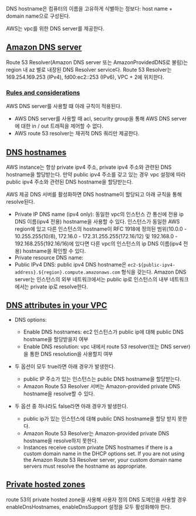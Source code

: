 DNS hostname은 컴퓨터의 이름을 고유하게 식별하는 정보다: host name + domain name으로 구성된다.

AWS는 vpc를 위한 DNS server를 제공한다.

## [Amazon DNS server](https://docs.aws.amazon.com/vpc/latest/userguide/vpc-dns.html#AmazonDNS)
Route 53 Resolver(Amazon DNS server 또는 AmazonProvidedDNS로 불림)는 region 내 az 별로 내장된 DNS Resolver service다. Route 53 Resolver는 169.254.169.253 (IPv4), fd00:ec2::253 (IPv6), VPC + 2에 위치한다.

### [Rules and considerations](https://docs.aws.amazon.com/vpc/latest/userguide/vpc-dns.html#AmazonDNS)
AWS DNS server를 사용할 떄 아래 규칙이 적용된다.

- AWS DNS server를 사용할 때 acl, security group을 통해 AWS DNS server에 대한 in / out 트래픽을 제어할 수 없다.
- AWS route 53 resolver는 재귀적 DNS 쿼리만 제공한다.

## [DNS hostnames](https://docs.aws.amazon.com/vpc/latest/userguide/vpc-dns.html#vpc-dns-hostnames)
AWS instance는 항상 private ipv4 주소, private ipv4 주소와 관련된 DNS hostname을 할당받는다. 만약 public ipv4 주소를 갖고 있는 경우 vpc 설정에 따라 public ipv4 주소와 관련된 DNS hostname을 할당받는다.

AWS 제공 DNS 서버를 활성화하면 DNS hostname이 할당되고 아래 규칙을 통해 resolve된다.

- Private IP DNS name (ipv4 only): 동일한 vpc의 인스턴스 간 통신에 전용 ip DNS 이름(ipv4 전용) hostname을 사용할 수 있다. 인스턴스가 동일한 AWS region에 있고 다른 인스턴스의 hostname이 RFC 1918에 정의된 범위(10.0.0 - 10.255.255(10/8), 172.16.0 - 172.31.255.255(172.16/12) 및 192.168.0 - 192.168.255(192.16/16)에 있다면 다른 vpc의 인스턴스의 ip DNS 이름(ipv4 전용) hostname을 확인할 수 있다.
- Private resource DNS name: 
- Public IPv4 DNS: public ipv4 DNS hostname은 `ec2-${public-ipv4-address}.${region}.compute.amazonaws.com` 형식을 갖는다. Amazon DNS server는 인스턴스의 외부 네트워크에서는 public ip로 인스턴스의 내부 네트워크에서는 private ip로 resolve한다.

## [DNS attributes in your VPC](https://docs.aws.amazon.com/vpc/latest/userguide/vpc-dns.html#vpc-dns-support)
- DNS options:
    - Enable DNS hostnames: ec2 인스턴스가 public ip에 대해 public DNS hostname을 할당받을지 여부
    - Enable DNS resolution: vpc 내에서 route 53 resolver(또는 DNS server)을 통한 DNS resolution을 사용할지 여부

- 두 옵션이 모두 true라면 아래 경우가 발생한다.
    - public IP 주소가 있는 인스턴스는 public DNS hostname을 할당받는다.
    - Amazon Route 53 Resolver 서버는 Amazon-provided private DNS hostname을 resolve할 수 있다.
- 두 옵션 중 하나라도 false라면 아래 경우가 발생한다.
    - public ip가 있는 인스턴스에 대해 public DNS hostname을 할당 받지 못한다.
    - Amazon Route 53 Resolver는 Amazon-provided private DNS hostname을 resolve하지 못한다.
    - Instances receive custom private DNS hostnames if there is a custom domain name in the DHCP options set. If you are not using the Amazon Route 53 Resolver server, your custom domain name servers must resolve the hostname as appropriate.

## [Private hosted zones](https://docs.aws.amazon.com/vpc/latest/userguide/vpc-dns.html#vpc-private-hosted-zones)
route 53의 private hosted zone을 사용해 사용자 정의 DNS 도메인을 사용할 경우 enableDnsHostnames, enableDnsSupport 설정을 모두 활성화해야 한다.
